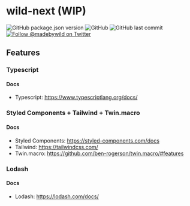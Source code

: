 # wild-next (WIP)

<p>
  <img alt="GitHub package.json version" src="https://img.shields.io/github/package-json/v/madebywild/wild-next?color=%231da1f2">
  <img alt="GitHub" src="https://img.shields.io/github/license/madebywild/wild-next?color=%231da1f2">
  <img alt="GitHub last commit" src="https://img.shields.io/github/last-commit/madebywild/wild-next?color=%231da1f2">
  <a aria-label="Follow @madebywild on Twitter" href="https://twitter.com/madebywild">
    <img alt="Follow @madebywild on Twitter" src="https://img.shields.io/twitter/follow/madebywild?color=%231da1f2&logo=twitter">
  </a>
</p>

## Features

### Typescript

#### Docs

- Typescript: https://www.typescriptlang.org/docs/

### Styled Components + Tailwind + Twin.macro

#### Docs

- Styled Components: https://styled-components.com/docs
- Tailwind: https://tailwindcss.com/
- Twin.macro: https://github.com/ben-rogerson/twin.macro/#features

### Lodash

#### Docs

- Lodash: https://lodash.com/docs/
